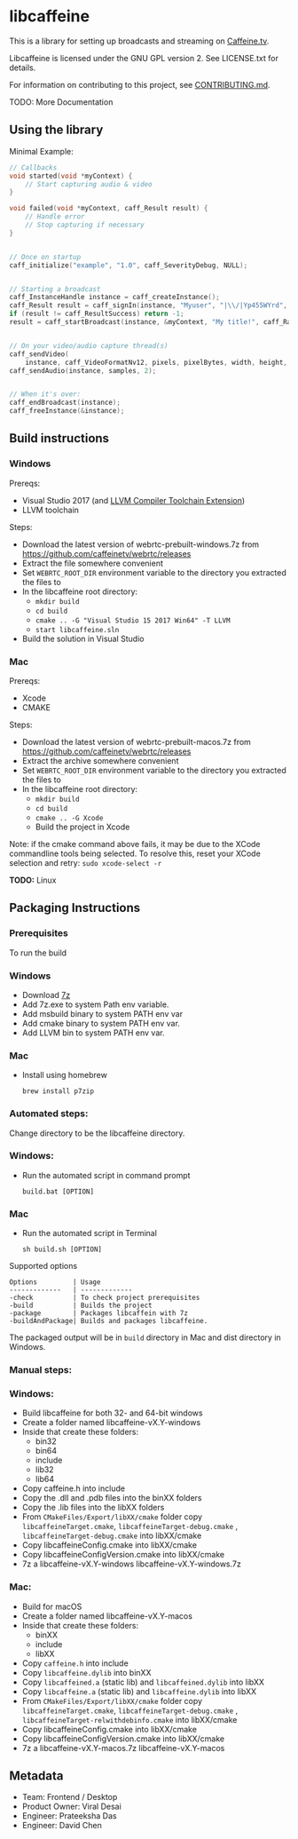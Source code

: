 # libcaffeine

This is a library for setting up broadcasts and streaming on [Caffeine.tv](https://www.caffeine.tv).

Libcaffeine is licensed under the GNU GPL version 2. See LICENSE.txt for details.

For information on contributing to this project, see [CONTRIBUTING.md](CONTRIBUTING.md).

TODO: More Documentation

## Using the library

Minimal Example:

```c
// Callbacks
void started(void *myContext) {
    // Start capturing audio & video
}

void failed(void *myContext, caff_Result result) {
    // Handle error
    // Stop capturing if necessary
}


// Once on startup
caff_initialize("example", "1.0", caff_SeverityDebug, NULL);


// Starting a broadcast
caff_InstanceHandle instance = caff_createInstance();
caff_Result result = caff_signIn(instance, "Myuser", "|\\/|Yp455WYrd", NULL);
if (result != caff_ResultSuccess) return -1;
result = caff_startBroadcast(instance, &myContext, "My title!", caff_RatingNone, NULL, started, failed);


// On your video/audio capture thread(s)
caff_sendVideo(
    instance, caff_VideoFormatNv12, pixels, pixelBytes, width, height, caff_TimestampGenerate);
caff_sendAudio(instance, samples, 2);


// When it's over:
caff_endBroadcast(instance);
caff_freeInstance(&instance);
```

## Build instructions

### Windows

Prereqs:

* Visual Studio 2017 (and [LLVM Compiler Toolchain Extension](https://marketplace.visualstudio.com/items?itemName=LLVMExtensions.llvm-toolchain))
* LLVM toolchain

Steps:

* Download the latest version of webrtc-prebuilt-windows.7z from https://github.com/caffeinetv/webrtc/releases
* Extract the file somewhere convenient
* Set `WEBRTC_ROOT_DIR` environment variable to the directory you extracted the files to
* In the libcaffeine root directory:
    * `mkdir build`
    * `cd build`
    * `cmake .. -G "Visual Studio 15 2017 Win64" -T LLVM`
    * `start libcaffeine.sln`
* Build the solution in Visual Studio

### Mac
Prereqs:

* Xcode
* CMAKE

Steps:

* Download the latest version of webrtc-prebuilt-macos.7z from https://github.com/caffeinetv/webrtc/releases
* Extract the archive somewhere convenient
* Set `WEBRTC_ROOT_DIR` environment variable to the directory you extracted the files to
* In the libcaffeine root directory:
    * `mkdir build`
    * `cd build`
    * `cmake .. -G Xcode`
    * Build the project in Xcode

Note: if the cmake command above fails, it may be due to the XCode commandline tools being selected. To resolve this, reset your XCode selection and retry: `sudo xcode-select -r`

**TODO:** Linux

## Packaging Instructions    



### Prerequisites  
To run the build 
### Windows
* Download [7z](https://www.7-zip.org/download.html) 
* Add 7z.exe to system Path env variable.
* Add msbuild binary to system PATH env var
* Add cmake binary to system PATH env var.
* Add LLVM bin to system PATH env var.

### Mac
* Install using homebrew 
  ```
  brew install p7zip 
  ```
### Automated steps:

Change directory to be the libcaffeine directory.
### Windows:
* Run the automated script in command prompt     
    ``` 
    build.bat [OPTION] 
    ```
### Mac
* Run the automated script in Terminal     
    ``` 
    sh build.sh [OPTION] 
    ```
Supported options 

    Options         | Usage
    -------------   | -------------
    -check          | To check project prerequisites
    -build          | Builds the project
    -package        | Packages libcaffein with 7z
    -buildAndPackage| Builds and packages libcaffeine.

The packaged output will be in `build` directory in Mac and dist directory in Windows.

### Manual steps: 

### Windows:
* Build libcaffeine for both 32- and 64-bit windows
* Create a folder named libcaffeine-vX.Y-windows
* Inside that create these folders:
    * bin32
    * bin64
    * include
    * lib32
    * lib64
* Copy caffeine.h into include
* Copy the .dll and .pdb files into the binXX folders
* Copy the .lib files into the libXX folders
* From `CMakeFiles/Export/libXX/cmake` folder copy `libcaffeineTarget.cmake`, `libcaffeineTarget-debug.cmake` , `libcaffeineTarget-debug.cmake`  into libXX/cmake
* Copy libcaffeineConfig.cmake into libXX/cmake
* Copy libcaffeineConfigVersion.cmake into libXX/cmake
* 7z a libcaffeine-vX.Y-windows libcaffeine-vX.Y-windows.7z

### Mac:
* Build for macOS
* Create a folder named libcaffeine-vX.Y-macos
* Inside that create these folders:
    * binXX
    * include
    * libXX
* Copy `caffeine.h` into include
* Copy `libcaffeine.dylib` into binXX
* Copy `libcaffeined.a` (static lib) and `libcaffeined.dylib` into libXX
* Copy `libcaffeine.a` (static lib) and `libcaffeine.dylib` into libXX
* From `CMakeFiles/Export/libXX/cmake` folder copy `libcaffeineTarget.cmake`, `libcaffeineTarget-debug.cmake` , `libcaffeineTarget-relwithdebinfo.cmake`  into libXX/cmake
* Copy libcaffeineConfig.cmake into libXX/cmake
* Copy libcaffeineConfigVersion.cmake into libXX/cmake
* 7z a libcaffeine-vX.Y-macos.7z libcaffeine-vX.Y-macos

## Metadata

- Team: Frontend / Desktop
- Product Owner: Viral Desai
- Engineer: Prateeksha Das
- Engineer: David Chen


